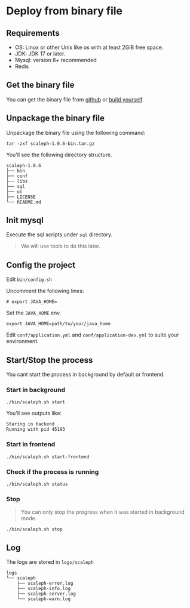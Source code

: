 # Deploy from binary file

## Requirements

* OS: Linux or other Unix like os with at least 2GiB free space.
* JDK: JDK 17 or later.
* Mysql: version 8+ recommended
* Redis

## Get the binary file

You can get the binary file from [github](https://github.com/flowerfine/scaleph/releases)
or [build yourself](../../build/build-local.md).

## Unpackage the binary file

Unpackage the binary file using the following command:

```shell
tar -zxf scaleph-1.0.6-bin.tar.gz
```

You'll see the following directory structure.

```text
scaleph-1.0.6
├── bin
├── conf
├── libs
├── sql
├── ui
├── LICENSE
└── README.md
```

## Init mysql

Execute the sql scripts under `sql` directory.

> We will use tools to do this later.

## Config the project

Edit `bin/config.sh`

Uncomment the following lines:

```shell
# export JAVA_HOME=
```

Set the `JAVA_HOME` env.

```shell
export JAVA_HOME=path/to/your/java_home
```

Edit `conf/application.yml` and `conf/application-dev.yml` to suite your environment.

## Start/Stop the process

You cant start the process in background by default or frontend.

### Start in background 

```shell
./bin/scaleph.sh start
```

You'll see outputs like:

```text
Staring in backend
Running with pid 45193
```

### Start in frontend

```shell
./bin/scaleph.sh start-frontend
```

### Check if the process is running

```shell
./bin/scaleph.sh status
```

### Stop

> You can only stop the progress when it was started in background mode.

```shell
./bin/scaleph.sh stop
```

## Log
The logs are stored in `logs/scaleph`

```text
logs
└── scaleph
    ├── scaleph-error.log
    ├── scaleph-info.log
    ├── scaleph-server.log
    └── scaleph-warn.log
```